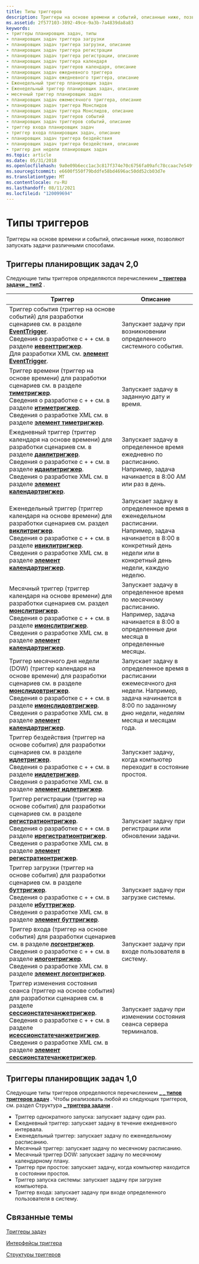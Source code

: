 ```yaml
---
title: Типы триггеров
description: Триггеры на основе времени и событий, описанные ниже, позволяют запускать задачи различными способами.
ms.assetid: 2f577103-3892-49ce-9a3b-7a4839da8a83
keywords:
- триггеры планировщик задач, типы
- планировщик задач триггера загрузки
- планировщик задач триггера загрузки, описание
- планировщик задач триггера регистрации
- планировщик задач триггера регистрации, описание
- планировщик задач триггера календаря
- планировщик задач триггеров календаря, описание
- планировщик задач ежедневного триггера
- планировщик задач ежедневного триггера, описание
- Еженедельный триггер планировщик задач
- Еженедельный триггер планировщик задач, описание
- месячный триггер планировщик задач
- планировщик задач ежемесячного триггера, описание
- планировщик задач триггера Монслидов
- планировщик задач триггера Монслидов, описание
- планировщик задач триггеров событий
- планировщик задач триггеров событий, описание
- триггер входа планировщик задач
- триггер входа планировщик задач, описание
- планировщик задач триггера бездействия
- планировщик задач триггера бездействия, описание
- триггер дня недели планировщик задач
ms.topic: article
ms.date: 05/31/2018
ms.openlocfilehash: 9a0e09b6ecc1ac3c817f374e70c6756fa09afc78ccaac7e549f3f04ad074c8d0
ms.sourcegitcommit: e6600f550f79bddfe58bd4696ac50dd52cb03d7e
ms.translationtype: MT
ms.contentlocale: ru-RU
ms.lasthandoff: 08/11/2021
ms.locfileid: "120099694"
---
```

# <a name="trigger-types"></a>Типы триггеров

Триггеры на основе времени и событий, описанные ниже, позволяют запускать задачи различными способами.

## <a name="task-scheduler-20-triggers"></a>Триггеры планировщик задач 2,0

Следующие типы триггеров определяются перечислением [**\_ триггера задачи \_ тип2**](/windows/desktop/api/taskschd/ne-taskschd-task_trigger_type2) .

| Триггер                                                                                                                                                                                                                                                                                                                                                                                                                | Описание                                                                                                                                                                                  |
|------------------------------------------------------------------------------------------------------------------------------------------------------------------------------------------------------------------------------------------------------------------------------------------------------------------------------------------------------------------------------------------------------------------------|----------------------------------------------------------------------------------------------------------------------------------------------------------------------------------------------|
| Триггер события (триггер на основе событий) для разработки сценариев см. в разделе [**EventTrigger**](eventtrigger.md).<br/> Сведения о разработке с + + см. в разделе [**иевенттригжер**](/windows/desktop/api/taskschd/nn-taskschd-ieventtrigger).<br/> Для разработки XML см. [**элемент EventTrigger**](taskschedulerschema-eventtrigger-triggergroup-element.md).<br/>                                                                                             | Запускает задачу при возникновении определенного системного события.                                                                                                                                         |
| Триггер времени (триггер на основе времени) для разработки сценариев см. в разделе [**тиметригжер**](timetrigger.md).<br/> Сведения о разработке с + + см. в разделе [**итиметригжер**](/windows/desktop/api/taskschd/nn-taskschd-itimetrigger).<br/> Сведения о разработке XML см. в разделе [**элемент тиметригжер**](taskschedulerschema-timetrigger-triggergroup-element.md).<br/>                                                                                                      | Запускает задачу в заданную дату и время.                                                                                                                                                 |
| Ежедневный триггер (триггер календаря на основе времени) для разработки сценариев см. в разделе [**даилитригжер**](dailytrigger.md).<br/> Сведения о разработке с + + см. в разделе [**идаилитригжер**](/windows/desktop/api/taskschd/nn-taskschd-idailytrigger).<br/> Сведения о разработке XML см. в разделе [**элемент календартригжер**](taskschedulerschema-calendartrigger-triggergroup-element.md).<br/>                                                                                | Запускает задачу в определенное время ежедневно по расписанию. Например, задача начинается в 8:00 AM или раз в день.                                                                |
| Еженедельный триггер (триггер календаря на основе времени) для разработки сценариев см. раздел [**виклитригжер**](weeklytrigger.md).<br/> Сведения о разработке с + + см. в разделе [**ивиклитригжер**](/windows/desktop/api/taskschd/nn-taskschd-iweeklytrigger).<br/> Сведения о разработке XML см. в разделе [**элемент календартригжер**](taskschedulerschema-calendartrigger-triggergroup-element.md).<br/>                                                                           | Запускает задачу в определенное время в еженедельном расписании. Например, задача начинается в 8:00 в конкретный день недели или в конкретный день недели, каждую неделю. |
| Месячный триггер (триггер календаря на основе времени) для разработки сценариев см. раздел [**монслитригжер**](monthlytrigger.md).<br/> Сведения о разработке с + + см. в разделе [**имонслитригжер**](/windows/desktop/api/taskschd/nn-taskschd-imonthlytrigger).<br/> Сведения о разработке XML см. в разделе [**элемент календартригжер**](taskschedulerschema-calendartrigger-triggergroup-element.md).<br/>                                                                      | Запускает задачу в определенное время по месячному расписанию. Например, задача начинается в 8:00 в определенные дни месяца в определенные месяцы.                                          |
| Триггер месячного дня недели (DOW) (триггер календаря на основе времени) для разработки сценариев см. в разделе [**монслидовтригжер**](monthlydowtrigger.md).<br/> Сведения о разработке с + + см. в разделе [**имонслидовтригжер**](/windows/desktop/api/taskschd/nn-taskschd-imonthlydowtrigger).<br/> Сведения о разработке XML см. в разделе [**элемент календартригжер**](taskschedulerschema-calendartrigger-triggergroup-element.md).<br/>                                        | Запускает задачу в определенное время в расписании ежемесячного дня недели. Например, задача начинается в 8:00 по заданному дню недели, неделям месяца и месяцам года.      |
| Триггер бездействия (триггер на основе события) для разработки сценариев см. в разделе [**идлетригжер**](idletrigger.md).<br/> Сведения о разработке с + + см. в разделе [**иидлетригжер**](/windows/win32/api/taskschd/nn-taskschd-iidletrigger).<br/> Сведения о разработке XML см. в разделе [**элемент идлетригжер**](taskschedulerschema-idletrigger-triggergroup-element.md).<br/>                                                                                                     | Запускает задачу, когда компьютер переходит в состояние простоя.                                                                                                                                      |
| Триггер регистрации (триггер на основе события) для разработки сценариев см. в разделе [**регистратионтригжер**](registrationtrigger.md).<br/> Сведения о разработке с + + см. в разделе [**ирегистратионтригжер**](/windows/desktop/api/taskschd/nn-taskschd-iregistrationtrigger).<br/> Сведения о разработке XML см. в разделе [**элемент регистратионтригжер**](taskschedulerschema-registrationtrigger-triggergroup-element.md).<br/>                                             | Запускает задачу при регистрации или обновлении задачи.                                                                                                                                      |
| Триггер загрузки (триггер на основе события) для разработки сценариев см. в разделе [**буттригжер**](boottrigger.md).<br/> Сведения о разработке с + + см. в разделе [**ибуттригжер**](/windows/desktop/api/taskschd/nn-taskschd-iboottrigger).<br/> Сведения о разработке XML см. в разделе [**элемент буттригжер**](taskschedulerschema-boottrigger-triggergroup-element.md).<br/>                                                                                                     | Запускает задачу при загрузке системы.                                                                                                                                                   |
| Триггер входа (триггер на основе события) для разработки сценариев см. в разделе [**логонтригжер**](logontrigger.md).<br/> Сведения о разработке с + + см. в разделе [**илогонтригжер**](/windows/desktop/api/taskschd/nn-taskschd-ilogontrigger).<br/> Сведения о разработке XML см. в разделе [**элемент логонтригжер**](taskschedulerschema-logontrigger-triggergroup-element.md).<br/>                                                                                              | Запускает задачу при входе пользователя в систему.                                                                                                                                                         |
| Триггер изменения состояния сеанса (триггер на основе события) для разработки сценариев см. в разделе [**сессионстатечанжетригжер**](sessionstatechangetrigger.md).<br/> Сведения о разработке с + + см. в разделе [**исессионстатечанжетригжер**](/windows/desktop/api/taskschd/nn-taskschd-isessionstatechangetrigger).<br/> Сведения о разработке XML см. в разделе [**элемент сессионстатечанжетригжер**](taskschedulerschema-sessionstatechangetrigger-triggergroup-element.md).<br/> | Запускает задачу при изменении состояния сеанса сервера терминалов.                                                                                                                                |



 

## <a name="task-scheduler-10-triggers"></a>Триггеры планировщик задач 1,0

Следующие типы триггеров определяются перечислением [**\_ \_ типов триггеров задач**](/windows/desktop/api/Mstask/ne-mstask-task_trigger_type) . Чтобы реализовать любой из следующих триггеров, см. раздел Структура [**\_ триггера задачи**](/windows/desktop/api/Mstask/ns-mstask-task_trigger) .

-   Триггер однократного запуска: запускает задачу один раз.
-   Ежедневный триггер: запускает задачу в течение ежедневного интервала.
-   Еженедельный триггер: запускает задачу по еженедельному расписанию.
-   Месячный триггер: запускает задачу по месячному расписанию.
-   Месячный триггер DOW: запускает задачу по месячному календарному плану.
-   Триггер при простое: запускает задачу, когда компьютер находится в состоянии простоя.
-   Триггер запуска системы: запускает задачу при загрузке компьютера.
-   Триггер входа: запускает задачу при входе определенного пользователя в систему.

## <a name="related-topics"></a>Связанные темы

<dl> <dt>

[Триггеры задач](task-triggers.md)
</dt> <dt>

[Интерфейсы триггера](trigger-interfaces.md)
</dt> <dt>

[Структуры триггеров](trigger-structures.md)
</dt> </dl>

 

